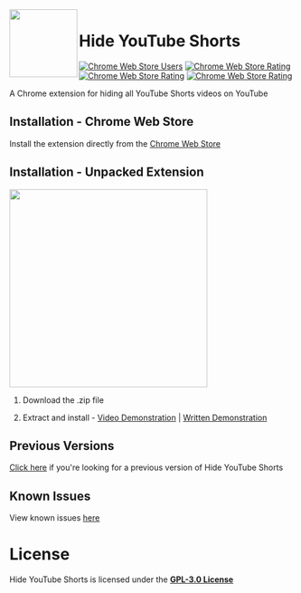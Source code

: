 <img width="120" height="120" align="left" style="float: left" src="https://i.imgur.com/rEx0xwP.png">

# Hide YouTube Shorts
[![Chrome Web Store Users](https://img.shields.io/chrome-web-store/users/aljlkinhomaaahfdojalfmimeidofpih?color=%233694ff&label=users&style=for-the-badge)](https://chrome.google.com/webstore/detail/hide-youtube-shorts/epgdblohfbmigelolmilnjhaoikmjdan)
[![Chrome Web Store Rating](https://img.shields.io/chrome-web-store/rating/aljlkinhomaaahfdojalfmimeidofpih?color=%239c61d4&style=for-the-badge)](https://chrome.google.com/webstore/detail/hide-youtube-shorts/epgdblohfbmigelolmilnjhaoikmjdan)
[![Chrome Web Store Rating](https://img.shields.io/github/v/release/probablyraging/hide-youtube-shorts?color=%23ed8c32&style=for-the-badge)](https://chrome.google.com/webstore/detail/hide-youtube-shorts/epgdblohfbmigelolmilnjhaoikmjdan)
[![Chrome Web Store Rating](https://img.shields.io/github/license/probablyraging/hide-youtube-shorts?color=%2337b855&style=for-the-badge)](https://chrome.google.com/webstore/detail/hide-youtube-shorts/epgdblohfbmigelolmilnjhaoikmjdan)

A Chrome extension for hiding all YouTube Shorts videos on YouTube

## Installation - Chrome Web Store
Install the extension directly from the [Chrome Web Store](https://chrome.google.com/webstore/detail/aljlkinhomaaahfdojalfmimeidofpih)

## Installation - Unpacked Extension
<img width=350 style="align: center" src="https://i.imgur.com/uJJnLNr.png">

1. Download the .zip file

2. Extract and install - [Video Demonstration](https://www.youtube.com/watch?v=hIRX1dpfqHc) | [Written Demonstration](https://developer.chrome.com/docs/extensions/mv3/getstarted/development-basics/#load-unpacked)

## Previous Versions
[Click here](https://github.com/ProbablyRaging/hide-youtube-shorts/releases) if you're looking for a previous version of Hide YouTube Shorts

## Known Issues
View known issues [here](https://github.com/ProbablyRaging/hide-youtube-shorts/issues/2)

# License
Hide YouTube Shorts is licensed under the **[GPL-3.0 License](./LICENSE)**